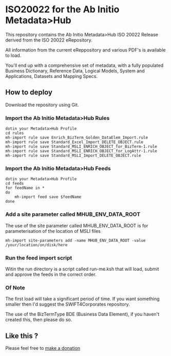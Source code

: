 # ISO20022 for the Ab Initio Metadata>Hub

This repository contains the Ab Initio Metadata>Hub ISO 20022 Release derived from the ISO 20022 eRepository.

All information from the current eReppository and various PDF's is available to load.

You'll end up with a comprehensive set of metadata, with a fully populated Business Dictionary, Reference Data, Logical Models, System and Applications, Datasets and Mapping Specs.

## How to deploy

Download the repository using Git.

### Import the Ab Initio Metadata>Hub Rules

	dotin your Metadata>Hub Profile
	cd rules
	mh-import rule save Enrich_BizTerm_Golden_DataElem_Import.rule
	mh-import rule save Standard_Excel_Import_DELETE_OBJECT.rule
	mh-import rule save Standard_MSLI_ENRICH_OBJECT_for_BizTerm-1.rule
	mh-import rule save Standard_MSLI_ENRICH_OBJECT_for_LogAttr-1.rule
	mh-import rule save Standard_MSLI_Import_DELETE_OBJECT.rule

### Import the Ab Initio Metadata>Hub Feeds

	dotin your Metadata>Hub Profile
	cd feeds
	for feedName in *
	do
		mh-import feed save $feedName
	done


### Add a site parameter called MHUB_ENV_DATA_ROOT

The use of the site parameter called MHUB_ENV_DATA_ROOT is for parameterisation of the location of MSLI files  

	mh-import site-parameters add -name MHUB_ENV_DATA_ROOT -value /your/location/on/disk/here 

### Run the feed import script

Witin the run directory is a script called run-me.ksh that will load, submit and approve the feeds in the correct order.

### Of Note

The first load will take a significant period of time. If you want something smaller then I'd suggest the SWIFT4Corporates repository.

The use of the BizTermType BDE (Business Data Element), if you haven't created this, then please do so.

## Like this ?

Please feel free to [make a donation](https://monzo.me/christopherday5/5.00?d=ISO%2020022)
